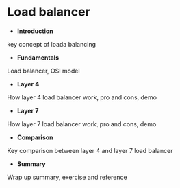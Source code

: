 # Load balancer

- **Introduction**

key concept of loada balancing
- **Fundamentals**

Load balancer, OSI model
- **Layer 4**

How layer 4 load balancer work, pro and cons, demo
- **Layer 7**

How layer 7 load balancer work, pro and cons, demo
- **Comparison**

Key comparison between layer 4 and layer 7 load balancer
- **Summary**

Wrap up summary, exercise and reference
